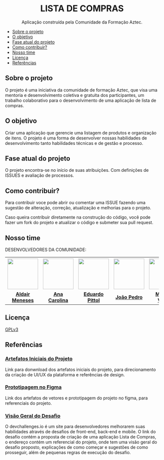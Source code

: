 <h1 align="center"> LISTA DE COMPRAS</h1>

<p align="center">Aplicação construída pela Comunidade da Formação Aztec.</p>

* [Sobre o projeto](#sobre-o-projeto)<br>
* [O objetivo](#o-objetivo)<br>
* [Fase atual do projeto](#fase-atual-do-projeto)<br>
* [Como contribuir?](#como-contribuir)<br>
* [Nosso time](#nosso-time)<br>
* [Licença](#licença)<br>
* [Referências](#referências)<br>


## Sobre o projeto

O projeto é uma iniciativa da comunidade de formação Aztec, que visa uma mentoria e desenvolvimento coletiva e gratuita dos participantes,
um trabalho colaborativo para o desenvolvimento de uma aplicação de lista de compras.


## O objetivo

Criar uma aplicação que gerencie uma listagem de produtos e organização de itens. O projeto é uma forma de desenvolver nossas
habilidades de desenvolvimento tanto habilidades técnicas e de gestão e processo.

## Fase atual do projeto
O projeto encontra-se no início de suas atribuições. Com definições de ISSUES e avaliação de processos.

## Como contribuir?

Para contribuir voce pode abrir ou comentar uma ISSUE fazendo uma sugestão de alteração, correção, atualização e melhorias para o projeto.

Caso queira contribuir diretamente na construção do código, você pode fazer um fork do projeto e atualizar o código e submeter sua pull request.

## Nosso time

DESENVOLVEDORES DA COMUNIDADE:

<table align="center">
<tr>
<th><a href="https://github.com/aldair-meneses"><img src="https://avatars.githubusercontent.com/u/81881279?v=4" width="100px"><br><b><sub></sub></b></th>
<th><a href="https://github.com/devartes"><img src="https://avatars.githubusercontent.com/u/76822093?v=4" width="100px"><br><b><sub></sub></b></th>
<th><a href="https://github.com/edpittol"><img src="https://avatars.githubusercontent.com/u/352790?v=4" width="100px"><br><b><sub></sub></b></th>
<th><a href="https://github.com/JoaoPedro-Sampaio"><img src="https://avatars.githubusercontent.com/u/87131266?v=4" width="100px"><br><b><sub></sub></b></th>
<th><a href="https://github.com/marcosvile"><img src="https://avatars.githubusercontent.com/u/87045821?v=4" width="100px"><br><b><sub></sub></b></th>
<th><a href="https://github.com/marlonpedro"><img src="https://avatars.githubusercontent.com/u/88408608?v=4" width="100px"><br><b><sub></sub></b></th>
<th><a href="https://github.com/mblithium"><img src="https://avatars.githubusercontent.com/u/6350505?v=4" width="100px"><br><b><sub></sub></b></th>
<th><a href="https://github.com/mateusrovedaa"><img src="https://avatars.githubusercontent.com/u/22747307?v=4" width="100px"><br><b><sub></sub></b></th>
<th><a href="https://github.com/raisaSampaio"><img src="https://avatars.githubusercontent.com/u/105328695?v=4" width="100px"><br><b><sub></sub></b></th>
</tr>
<tr align="center">
<td><a href="https://github.com/aldair-meneses"><b>Aldair Meneses</b></td>
<td><a href="https://github.com/devartes"><b>Ana Carolina</b></td>
<td><a href="https://github.com/edpittol"><b>Eduardo Pittol</b></td>
<td><a href="https://github.com/JoaoPedro-Sampaio"><b>João Pedro</b></td>
<td><a href="https://github.com/marcosvile"><b>Marcos Vilela</b></td>
<td><a href="https://github.com/marlonpedro"><b>Marlon Pedro</b></td>
<td><a href="https://github.com/mblithium"><b>Matheus Bastos</b></td>
<td><a href="https://github.com/mateusrovedaa"><b>Mateus Roveda</b></td>
<td><a href="https://github.com/raisaSampaio"><b>Raisa Sampaio</b></td>
</tr>
</table>

## Licença

[GPLv3](https://github.com/aztecweb/lista-de-compras/blob/3496cf144127b6d6ba7d3dfb5293c3b3b38ee0d1/LICENSE)

## Referências

### [Artefatos Iniciais do Projeto](https://github.com/aztecweb/lista-de-compras/files/8665861/shoppingify-master.zip)

Link para donwnload dos artefatos iniciais do projeto, para direcionamento da criação de UI/UX da plataforma e referências de design.
        
### [Prototipagem no Figma](https://www.figma.com/file/kX8FNpYFVLI4ivuEQ6yGgS/Shopping-List?node-id=0%3A1)

Link dos artefatos de vetores e prototipagem do projeto no figma, para referenciais do projeto.

### [Visão Geral do Desafio](https://legacy.devchallenges.io/challenges/mGd5VpbO4JnzU6I9l96x)

O devchallenges.io é um site para desenvolvedores melhorarem suas habilidades através de desafios de front-end, back-end e mobile. O link do desafio contém a proposta de criação de uma aplicação Lista de Compras, o endereço contém um referencial do projeto, onde tem uma visão geral do desafio proposto, explicações de como começar e sugestões de como prosseguir, além de pequenas regras de execução do desafio.
